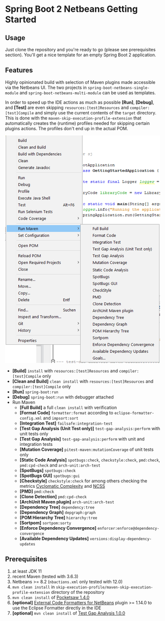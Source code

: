 # Spring Boot 2 Netbeans Getting Started

## Usage

Just clone the repository and you're ready to go (please see prerequisites section). You'll get a nice template for an empty Spring Boot 2 application.

## Features

Highly opinionated build with selection of Maven plugins made accessible via the Netbeans UI.
The two projects in `spring-boot-netbeans-single-module` and `spring-boot-netbeans-multi-module` can be used as templates.

 In order to speed up the IDE actions as much as possible **[Run]**, **[Debug]**, and **[Test]** are even skipping `resources:[test]Resources` and `compiler:[test]Compile` and simply use the current contents of the `target` directory.
This is done with the `maven-skip-execution-profile-extension` that automatically creates the (runtime) profiles needed for skipping certain plugins actions.
The profiles don't end up in the actual POM.

![Sample Web applcation](./nbactions.png)

- **[Build]** `install` with `resources:[test]Resources` and `compiler:[test]Compile` only
- **[Clean and Build]** `clean install` with `resources:[test]Resources` and `compiler:[test]Compile` only
- **[Run]** `spring-boot:run`
- **[Debug]** `spring-boot:run` with debugger attached
- Run Maven
  - **[Full Build]** a full `clean install` with verification
  - **[Format Code]** `formatter:format` according to `eclipse-formatter-config.xml` and `impsort:sort`  
  - **[Integration Test]** `failsafe:integration-test`
  - **[Test Gap Analysis (Unit Test only)]** `test-gap-analysis:perform` with unit tests only
  - **[Test Gap Analysis]** `test-gap-analysis:perform` with unit and integration tests 
  - **[Mutation Coverage]** `pitest-maven:mutationCoverage` of unit tests only
  - **[Static Code Analysis]** `spotbugs:check`, `checkstyle:check`, `pmd:check`, `pmd:cpd-check` and `arch-unit:arch-test`
  - **[SpotBugs]** `spotbugs:check`
  - **[SpotBugs GUI]** `spotbugs:gui`
  - **[Checkstyle]** `checkstyle:check` for among others checking the metrics [Cyclomatic Complexity](https://checkstyle.org/config_metrics.html#CyclomaticComplexity) and [NCSS](https://checkstyle.org/config_metrics.html#JavaNCSS)
  - **[PMD]** `pmd:check`
  - **[Clone Detection]** `pmd:cpd-check`
  - **[ArchUnit Maven plugin]** `arch-unit:arch-test` 
  - **[Dependency Tree]** `dependency:tree`
  - **[Dependency Graph]** `depgraph:graph`
  - **[POM Hierarchy Tree]** `hierarchy:tree`
  - **[Sortpom]** `sortpom:sorty`
  - **[Enforce Dependency Convergence]** `enforcer:enforce@dependency-convergence`
  - **[Available Dependency Updates]** `versions:display-dependency-updates`
  
## Prerequisites
1. at least JDK 11
1. recent Maven (tested with 3.6.3)
1. Netbeans >= 8.2 (`nbactions.xml` only tested with 12.0)
1. `mvn clean install` in `skip-execution-profile/maven-skip-execution-profile-extension` directory of the repository
1. `mvn clean install` of [Pocketsaw 1.4.0](https://github.com/janScheible/pocketsaw/tree/1.4.0)
1. **[optional]** [External Code Formatters for NetBeans](https://funfried.github.io/externalcodeformatter_for_netbeans/) plugin >= 1.14.0 to use the Eclipse Formatter directly in the IDE
1. **[optional]** `mvn clean install` of [Test Gap Analysis 1.0.0](https://github.com/janScheible/test-gap-analysis/tree/1.0.0)